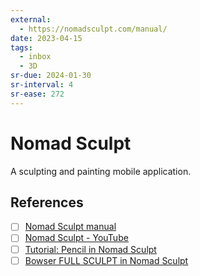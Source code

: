 ```yaml
---
external:
  - https://nomadsculpt.com/manual/
date: 2023-04-15
tags:
  - inbox
  - 3D
sr-due: 2024-01-30
sr-interval: 4
sr-ease: 272
---
```


# Nomad Sculpt

A sculpting and painting mobile application.

## References

- [ ] [Nomad Sculpt manual](https://nomadsculpt.com/manual/)
- [ ] [Nomad Sculpt - YouTube](https://www.youtube.com/playlist?list=PLYgW0C-nQEFNSS2llnNjkx8NpN6MXhfdI)
- [ ] [Tutorial: Pencil in Nomad Sculpt](https://ioannaladopoulou.design/tutorial-pencil-in-nomad-sculpt/)
- [ ] [Bowser FULL SCULPT in Nomad Sculpt](https://www.youtube.com/watch?v=VNiwYfuUAC4)
